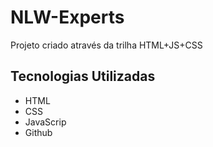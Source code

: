 # NLW-Experts

Projeto criado através da trilha HTML+JS+CSS

## Tecnologias Utilizadas

- HTML
- CSS
- JavaScrip
- Github
